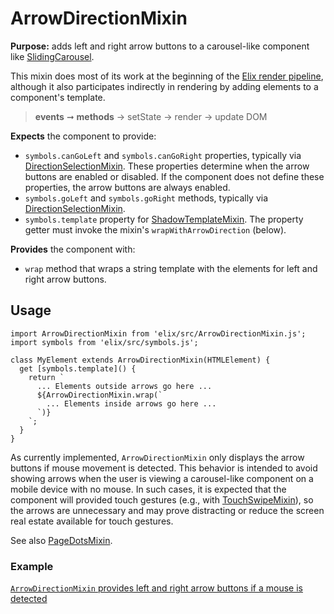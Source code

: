 # ArrowDirectionMixin

**Purpose:** adds left and right arrow buttons to a carousel-like component like [SlidingCarousel](SlidingCarousel).

This mixin does most of its work at the beginning of the [Elix render pipeline](/documentation#elix-render-pipeline), although it also participates indirectly in rendering by adding elements to a component's template.

> **events** ➞ **methods** → setState → render → update DOM

**Expects** the component to provide:
* `symbols.canGoLeft` and `symbols.canGoRight` properties, typically via [DirectionSelectionMixin](DirectionSelectionMixin). These properties determine when the arrow buttons are enabled or disabled. If the component does not define these properties, the arrow buttons are always enabled.
* `symbols.goLeft` and `symbols.goRight` methods, typically via [DirectionSelectionMixin](DirectionSelectionMixin).
* `symbols.template` property for [ShadowTemplateMixin](ShadowTemplateMixin). The property getter must invoke the mixin's `wrapWithArrowDirection` (below).

**Provides** the component with:
* `wrap` method that wraps a string template with the elements for left and right arrow buttons.


## Usage

    import ArrowDirectionMixin from 'elix/src/ArrowDirectionMixin.js';
    import symbols from 'elix/src/symbols.js';

    class MyElement extends ArrowDirectionMixin(HTMLElement) {
      get [symbols.template]() {
        return `
          ... Elements outside arrows go here ...
          ${ArrowDirectionMixin.wrap(`
            ... Elements inside arrows go here ...
          `)}
        `;
      }
    }

As currently implemented, `ArrowDirectionMixin` only displays the arrow buttons if mouse movement is detected. This behavior is intended to avoid showing arrows when the user is viewing a carousel-like component on a mobile device with no mouse. In such cases, it is expected that the component will provided touch gestures (e.g., with [TouchSwipeMixin](TouchSwipeMixin)), so the arrows are unnecessary and may prove distracting or reduce the screen real estate available for touch gestures.

See also [PageDotsMixin](PageDotsMixin).


### Example

[`ArrowDirectionMixin` provides left and right arrow buttons if a mouse is detected](/demos/slidingPagesWithArrows.html)
